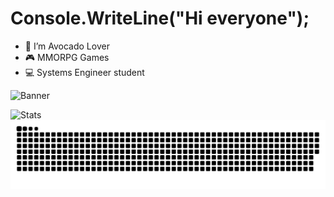 # Console.WriteLine("Hi everyone");

- 🥑 I’m Avocado Lover
- 🎮 MMORPG Games
- 💻 Systems Engineer student

 ![Banner](https://pbs.twimg.com/profile_banners/977003300221538305/1688171154/1500x500) 

![Stats](https://github-readme-stats.vercel.app/api?username=Ismael-Asensio&theme=merko&show_icons=true)
![snake gif](https://github.com/Ismael-Asensio/Ismael-Asensio/blob/output/github-contribution-grid-snake.svg)
